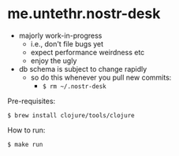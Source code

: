 # me.untethr.nostr-desk


* majorly work-in-progress
  - i.e., don't file bugs yet
  - expect performance weirdness etc
  - enjoy the ugly
* db schema is subject to change rapidly
  - so do this whenever you pull new commits:
    - `$ rm ~/.nostr-desk` 

Pre-requisites:

```
$ brew install clojure/tools/clojure
```

How to run:

```
$ make run
```
